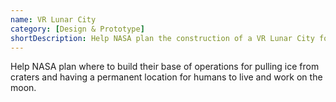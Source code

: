 ```yaml
---
name: VR Lunar City
category: [Design & Prototype]
shortDescription: Help NASA plan the construction of a VR Lunar City for human habitation and ice extraction on the moon.
---
```


Help NASA plan where to build their base of operations
for pulling ice from craters and having a permanent
location for humans to live and work on the moon.
